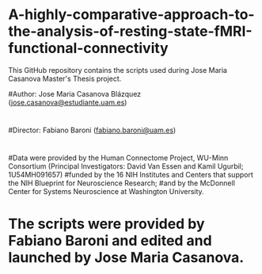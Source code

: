 # A-highly-comparative-approach-to-the-analysis-of-resting-state-fMRI-functional-connectivity
This GitHub repository contains the scripts used during Jose Maria Casanova Master's Thesis project.

#Author: Jose Maria Casanova Blázquez (jose.casanova@estudiante.uam.es)
#
#Director: Fabiano Baroni (fabiano.baroni@uam.es)
#
#Data were provided by the Human Connectome Project, WU-Minn Consortium (Principal Investigators: David Van Essen and Kamil Ugurbil; 1U54MH091657) 
#funded by the 16 NIH Institutes and Centers that support the NIH Blueprint for Neuroscience Research;
#and by the McDonnell Center for Systems Neuroscience at Washington University.
#
# The scripts were provided by Fabiano Baroni and edited and launched by Jose Maria Casanova.
#
